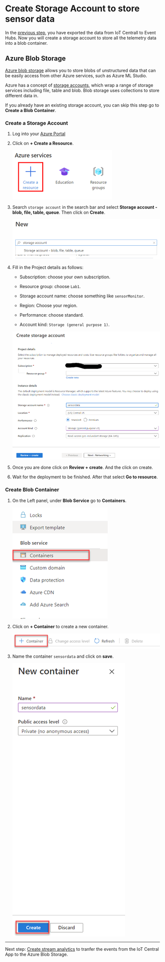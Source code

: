 # Create Storage Account to store sensor data

In the [previous step](Create_event_hubs.md), you have exported the data from IoT Centrall to Event Hubs. Now you will create a storage account to store all the telemetry data into a blob container.

## Azure Blob Storage

[Azure blob storage](https://azure.microsoft.com/services/storage/blobs/?WT.mc_id=agrohack-github-jabenn) allows you to store blobs of unstructured data that can be easily access from other Azure services, such as Azure ML Studio.

Azure has a concept of [storage accounts](https://docs.microsoft.com/azure/storage/common/storage-account-overview/?WT.mc_id=agrohack-github-jabenn), which wrap a range of storage services including file, table and blob. Blob storage uses collections to store different data in.

If you already have an existing storage account, you can skip this step go to **Create a Blob Container**.

### Create a Storage Account

1. Log into your [Azure Portal](https://portal.azure.com/)

1. Click on **+ Create a Resource**.

    ![create resource](./media/create_resource.png)

1. Search `storage account` in the search bar and select **Storage account - blob, file, table, queue**. Then click on **Create**.

    ![search storage account](./media/search_storage_account.png)

1. Fill in the Project details as follows:

    * Subscription: choose your own subscription.

    * Resource group: choose `Lab1`.

    * Storage account name: choose something like `sensorMonitor`.

    * Region: Choose your region.

    * Performance: choose standard.

    * Account kind: `Storage (general purpose 1)`.

    ![storage account details details](./media/create_storage_account.png)

1. Once you are done click on **Review + create**. And the click on create.

1. Wait for the deployment to be finished. After that select **Go to resource**.

### Create Blob Container

1. On the Left panel, under **Blob Service** go to **Containers**.

    ![storage explorer](./media/blob_container.png)

1. Click on **+ Container** to create a new container.

    ![new container](./media/add_container.png)

1. Name the container `sensordata` and click on **save**.

    ![new container](./media/new_container.png)

---------------

Next step: [Create stream analytics](Create_stream_analytics.md) to tranfer the events from the IoT Central App to the Azure Blob Storage.
